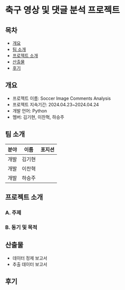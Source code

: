 # 축구 영상 및 댓글 분석 프로젝트


## 목차
- [개요](#개요)
- [팀 소개](#팀소개)
- [프로젝트 소개](#프로젝트소개)
- [산출물](#산출물)
- [후기](#후기)


## 개요
- 프로젝트 이름: Soccer Image Comments Analysis
- 프로젝트 지속기간: 2024.04.23~2024.04.24
- 개발 언어: Python
- 멤버: 김기현, 이찬혁, 하승주

## 팀 소개
| 분야 | 이름 | 포지션 |
| --- | --- | --- |
| 개발 | 김기현  |  |
| 개발 | 이찬혁 |  |
| 개발 | 하승주 |  |

## 프로젝트 소개
  ### A. 주제
  ### B. 동기 및 목적

## 산출물
- 데이터 정제 보고서
- 추출 데이터 보고서

## 후기
